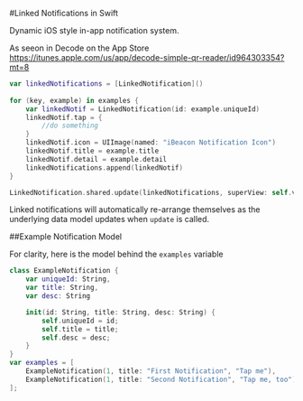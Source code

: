 #Linked Notifications in Swift

Dynamic iOS style in-app notification system.

As seeon in Decode on the App Store <https://itunes.apple.com/us/app/decode-simple-qr-reader/id964303354?mt=8>

```swift
var linkedNotifications = [LinkedNotification]()
    
for (key, example) in examples {
    var linkedNotif = LinkedNotification(id: example.uniqueId)
    linkedNotif.tap = {
        //do something
    }
    linkedNotif.icon = UIImage(named: "iBeacon Notification Icon")
    linkedNotif.title = example.title
    linkedNotif.detail = example.detail
    linkedNotifications.append(linkedNotif)
}

LinkedNotification.shared.update(linkedNotifications, superView: self.view, topView: self.statusBarView)
```
Linked notifications will automatically re-arrange themselves as the underlying data model updates when `update` is called.

##Example Notification Model

For clarity, here is the model behind the `examples` variable
```swift
class ExampleNotification {
	var uniqueId: String,
	var title: String,
	var desc: String

	init(id: String, title: String, desc: String) {
		self.uniqueId = id;
		self.title = title;
		self.desc = desc;
	}
}
var examples = [
	ExampleNotification(1, title: "First Notification", "Tap me"),
	ExampleNotification(1, title: "Second Notification", "Tap me, too")
];
```		
